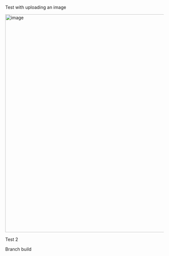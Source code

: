 Test with uploading an image

<img width="692" alt="image" src="https://user-images.githubusercontent.com/13207348/110680386-8a503a80-81a6-11eb-8be6-20d67a4f277a.png">

Test 2

Branch build  
